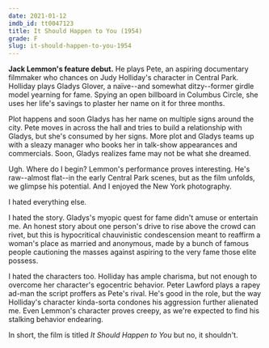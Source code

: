 ```yaml
---
date: 2021-01-12
imdb_id: tt0047123
title: It Should Happen to You (1954)
grade: F
slug: it-should-happen-to-you-1954
---
```


**Jack Lemmon's feature debut.** He plays Pete, an aspiring documentary filmmaker who chances on Judy Holliday's character in Central Park. Holliday plays Gladys Glover, a naïve--and somewhat ditzy--former girdle model yearning for fame. Spying an open billboard in Columbus Circle, she uses her life's savings to plaster her name on it for three months.

<!-- end -->

Plot happens and soon Gladys has her name on multiple signs around the city. Pete moves in across the hall and tries to build a relationship with Gladys, but she's consumed by her signs. More plot and Gladys teams up with a sleazy manager who books her in talk-show appearances and commercials. Soon, Gladys realizes fame may not be what she dreamed.

Ugh. Where do I begin? Lemmon's performance proves interesting. He's raw--almost flat--in the early Central Park scenes, but as the film unfolds, we glimpse his potential. And I enjoyed the New York photography.

I hated everything else.

I hated the story. Gladys's myopic quest for fame didn't amuse or entertain me. An honest story about one person's drive to rise above the crowd can rivet, but this is hypocritical chauvinistic condescension meant to reaffirm a woman's place as married and anonymous, made by a bunch of famous people cautioning the masses against aspiring to the very fame those elite possess.

I hated the characters too. Holliday has ample charisma, but not enough to overcome her character's egocentric behavior. Peter Lawford plays a rapey ad-man the script proffers as Pete's rival. He's good in the role, but the way Holliday's character kinda-sorta condones his aggression further alienated me. Even Lemmon's character proves creepy, as we're expected to find his stalking behavior endearing.

In short, the film is titled _It Should Happen to You_ but no, it shouldn't.
